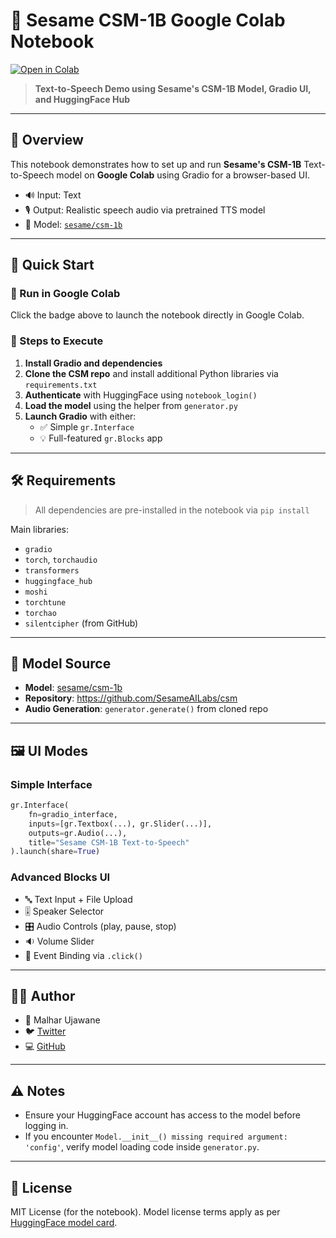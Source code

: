 # 🧠 Sesame CSM-1B Google Colab Notebook

[![Open in Colab](https://colab.research.google.com/assets/colab-badge.svg)](https://colab.research.google.com/github/Justmalhar/csm-google-collab/blob/main/Sesame_AI_CSM_Notebook.ipynb)

> **Text-to-Speech Demo using Sesame's CSM-1B Model, Gradio UI, and HuggingFace Hub**

---

## 📌 Overview

This notebook demonstrates how to set up and run **Sesame's CSM-1B** Text-to-Speech model on **Google Colab** using Gradio for a browser-based UI.

- 🔊 Input: Text  
- 🎙️ Output: Realistic speech audio via pretrained TTS model  
- 🤖 Model: [`sesame/csm-1b`](https://www.google.com/search?q=site%3Ahuggingface.co+sesame%2Fcsm-1b)

---

## 🚀 Quick Start

### 🔗 Run in Google Colab  
Click the badge above to launch the notebook directly in Google Colab.

### 🧩 Steps to Execute

1. **Install Gradio and dependencies**
2. **Clone the CSM repo** and install additional Python libraries via `requirements.txt`
3. **Authenticate** with HuggingFace using `notebook_login()`
4. **Load the model** using the helper from `generator.py`
5. **Launch Gradio** with either:
   - ✅ Simple `gr.Interface`
   - 💡 Full-featured `gr.Blocks` app

---

## 🛠️ Requirements

> All dependencies are pre-installed in the notebook via `pip install`

Main libraries:

- `gradio`
- `torch`, `torchaudio`
- `transformers`
- `huggingface_hub`
- `moshi`
- `torchtune`
- `torchao`
- `silentcipher` (from GitHub)

---

## 🧪 Model Source

- **Model**: [sesame/csm-1b](https://www.google.com/search?q=site%3Ahuggingface.co+sesame%2Fcsm-1b)
- **Repository**: https://github.com/SesameAILabs/csm
- **Audio Generation**: `generator.generate()` from cloned repo

---

## 🖼️ UI Modes

### Simple Interface

```python
gr.Interface(
    fn=gradio_interface,
    inputs=[gr.Textbox(...), gr.Slider(...)],
    outputs=gr.Audio(...),
    title="Sesame CSM-1B Text-to-Speech"
).launch(share=True)
```

### Advanced Blocks UI

- 🔤 Text Input + File Upload
- 🎚️ Speaker Selector
- 🎛️ Audio Controls (play, pause, stop)
- 🔉 Volume Slider
- 🔁 Event Binding via `.click()`

---

## 🧑‍💻 Author

- 👤 Malhar Ujawane
- 🐦 [Twitter](https://x.com/justmalhar)
- 💻 [GitHub](https://github.com/justmalhar)

---

## ⚠️ Notes

- Ensure your HuggingFace account has access to the model before logging in.
- If you encounter `Model.__init__() missing required argument: 'config'`, verify model loading code inside `generator.py`.

---

## 🧬 License

MIT License (for the notebook). Model license terms apply as per [HuggingFace model card](https://huggingface.co/sesame/csm-1b).
